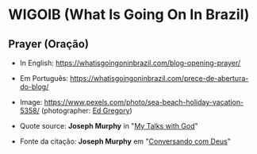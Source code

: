 # WIGOIB (What Is Going On In Brazil)

## Prayer (Oração)

- In English: https://whatisgoingoninbrazil.com/blog-opening-prayer/

- Em Português: https://whatisgoingoninbrazil.com/prece-de-abertura-do-blog/

- Image: https://www.pexels.com/photo/sea-beach-holiday-vacation-5358/ (photographer: [Ed Gregory](http://stokpic.com/about/))

- Quote source: **Joseph Murphy** in "[My Talks with God](https://www.amazon.com/Talks-God-Dr-Joseph-Murphy-ebook/dp/B0071AS1G2)"

- Fonte da citação: **Joseph Murphy** em "[Conversando com Deus](https://www.amazon.com.br/Conversando-com-Deus-Joseph-Murphy/dp/8576848856/)"
